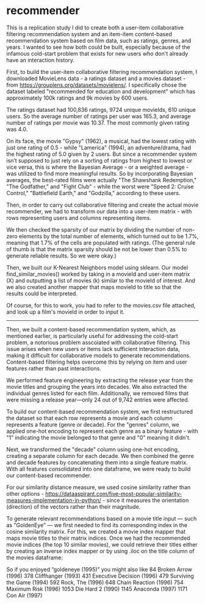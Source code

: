 # recommender

This is a replication study I did to create both a user-item collaborative filtering recommendation system and an item-item content-based recommendation system based on film data, such as ratings, genres, and years. I wanted to see how both could be built, especially because of the infamous cold-start problem that exists for new users who don't already have an interaction history.

First, to build the user-item collaborative filtering recommendation system, I downloaded MovieLens data - a ratings dataset and a movies dataset - from https://grouplens.org/datasets/movielens/. I specifically chose the dataset labeled "recommended for education and development" which has approximately 100k ratings and 9k movies by 600 users.

The ratings dataset had 100,836 ratings, 9724 unique movieIds, 610 unique users. So the average number of ratings per user was 165.3, and average number of ratings per movie was 10.37. The most commonly given rating was 4.0.

On its face, the movie "Gypsy" (1962), a musical, had the lowest rating with just one rating of 0.5 - while "Lamerica" (1994), an adventure/drama, had the highest rating of 5.0 given by 2 users. But since a recommender system isn’t supposed to just rely on a sorting of ratings from highest to lowest or vice versa, this is where the Bayesian Average - or a weighted average - was utilized to find more meaningful results. So by incorporating Bayesian averages, the best-rated films were actually "The Shawshank Redemption," "The Godfather," and "Fight Club" - while the worst were "Speed 2: Cruise Control," "Battlefield Earth," and "Godzilla," according to these users.

Then, in order to carry out collaborative filtering and create the actual movie recommender, we had to transform our data into a user-item matrix - with rows representing users and columns representing items. 

We then checked the sparsity of our matrix by dividing the number of non-zero elements by the total number of elements, which turned out to be 1.7%, meaning that 1.7% of the cells are populated with ratings. (The general rule of thumb is that the matrix sparsity should be not be lower than 0.5% to generate reliable results. So we were okay.)

Then, we built our K-Nearest Neighbors model using sklearn. Our model find_similar_movies() worked by taking in a movieId and user-item matrix (X) and outputting a list of movies (k) similar to the movieId of interest. And we also created another mapper that maps movieId to title so that the results could be interpreted.

Of course, for this to work, you had to refer to the movies.csv file attached, and look up a film's movieId in order to input it. 

-----

Then, we built a content-based recommendation system, which, as mentioned earlier, is particularly useful for addressing the cold-start problem, a notorious problem asscoiated with collaborative filtering. This issue arises when new users or items lack sufficient interaction data, making it difficult for collaborative models to generate recommendations. Content-based filtering helps overcome this by relying on item and user features rather than past interactions.

We performed feature engineering by extracting the release year from the movie titles and grouping the years into decades. We also extracted the individual genres listed for each film. Additionally, we removed films that were missing a release year—only 24 out of 9,742 entries were affected.

To build our content-based recommendation system, we first restructured the dataset so that each row represents a movie and each column represents a feature (genre or decade). For the "genres" column, we applied one-hot encoding to represent each genre as a binary feature - with "1" indicating the movie belonged to that genre and "0" meaning it didn't.

Next, we transformed the "decade" column using one-hot encoding, creating a separate column for each decade. We then combined the genre and decade features by concatenating them into a single feature matrix. With all features consolidated into one dataframe, we were ready to build our content-based recommender.

For our similarity distance measure, we used cosine similarity rather than other options - https://dataaspirant.com/five-most-popular-similarity-measures-implementation-in-python/ - since it measures the orientation (direction) of the vectors rather than their magnitude.
   
To generate relevant recommendations based on a movie title input — such as "GoldenEye" — we first needed to find its corresponding index in the cosine similarity matrix. For this, we created a movie index mapper that maps movie titles to their matrix indices. Once we had the recommended movie indices (the top 10 similar movies), we could retrieve their titles either by creating an inverse index mapper or by using .iloc on the title column of the movies dataframe:
   
So if you enjoyed “goldeneye (1995)” you might also like 
84            Broken Arrow (1996)
378            Cliffhanger (1993)
431     Executive Decision (1996)
479     Surviving the Game (1994)
592              Rock, The (1996)
648         Chain Reaction (1996)
754           Maximum Risk (1996)
1053            Die Hard 2 (1990)
1145              Anaconda (1997)
1171               Con Air (1997)
